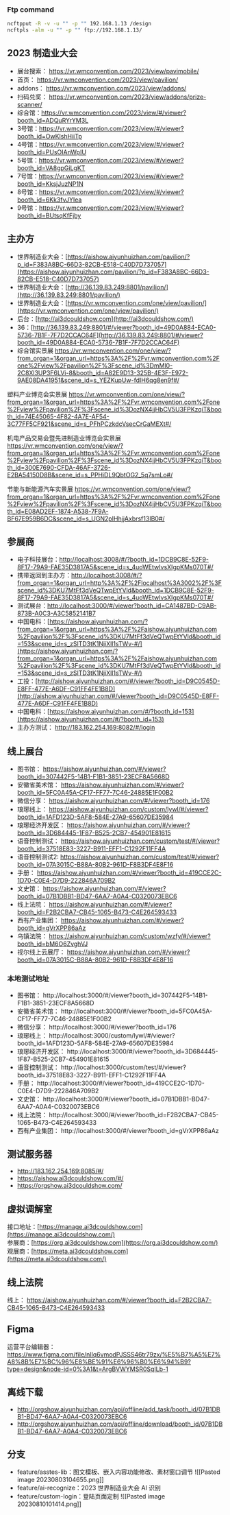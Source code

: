 ### Ftp command

```bash
ncftpput -R -v -u "" -p "" 192.168.1.13 /design
ncftpls -alm -u "" -p "" ftp://192.168.1.13/
```

## 2023 制造业大会

- 展台搜索： https://vr.wmconvention.com/2023/view/pavimobile/
- 首页： https://vr.wmconvention.com/2023/view/pavilion/
- addons： https://vr.wmconvention.com/2023/view/addons/
- 扫码兑奖： https://vr.wmconvention.com/2023/view/addons/prize-scanner/
- 综合馆：https://vr.wmconvention.com/2023/view/#/viewer?booth_id=ADQuRYrYM3L
- 3号馆：https://vr.wmconvention.com/2023/view/#/viewer?booth_id=OwKlshHiiTp
- 4号馆：https://vr.wmconvention.com/2023/view/#/viewer?booth_id=PUsOIAnWpIU
- 5号馆：https://vr.wmconvention.com/2023/view/#/viewer?booth_id=VA8gpGiLgKT
- 7号馆：https://vr.wmconvention.com/2023/view/#/viewer?booth_id=KksjJuzNP1N
- 8号馆：https://vr.wmconvention.com/2023/view/#/viewer?booth_id=6Kk3fvJYIea
- 9号馆：https://vr.wmconvention.com/2023/view/#/viewer?booth_id=BUtsqKfFjby

## 主办方

- 世界制造业大会：[https://aishow.aiyunhuizhan.com/pavilion/?p_id=F383A8BC-66D3-82CB-E518-C40D7D737057](https://aishow.aiyunhuizhan.com/pavilion/?p_id=F383A8BC-66D3-82CB-E518-C40D7D737057)
- 世界制造业大会：[http://36.139.83.249:8801/pavilion/](http://36.139.83.249:8801/pavilion/)
- 世界制造业大会：[https://vr.wmconvention.com/one/view/pavilion/](https://vr.wmconvention.com/one/view/pavilion/)
- 后台：[http://ai3dcouldshow.com](http://ai3dcouldshow.com/)
- 36：[http://36.139.83.249:8801/#/viewer?booth_id=49D0A884-ECA0-5736-7B1F-7F7D2CCAC64F](http://36.139.83.249:8801/#/viewer?booth_id=49D0A884-ECA0-5736-7B1F-7F7D2CCAC64F)
- 综合馆实景展
  https://vr.wmconvention.com/one/view/?from_organ=1&organ_url=https%3A%2F%2Fvr.wmconvention.com%2Fone%2Fview%2Fpavilion%2F%3Fscene_id%3DmMl0-2C8Xl3UP3F6LVi-8&booth_id=A82E9D13-325B-4E3F-E972-9AE08DA41951&scene_id=s_YEZKupUw-fdIH6qg8en9f#/

塑料产业博览会实景展
https://vr.wmconvention.com/one/view/?from_organ=1&organ_url=https%3A%2F%2Fvr.wmconvention.com%2Fone%2Fview%2Fpavilion%2F%3Fscene_id%3DozNX4jjHbCV5U3FPKzqiT&booth_id=74E45065-4F82-4A7E-AF54-3C77FF5CF921&scene_id=s_PFhPCzkdcVsecCrGaMEXt#/

机电产品交易会暨先进制造业博览会实景展
https://vr.wmconvention.com/one/view/?from_organ=1&organ_url=https%3A%2F%2Fvr.wmconvention.com%2Fone%2Fview%2Fpavilion%2F%3Fscene_id%3DozNX4jjHbCV5U3FPKzqiT&booth_id=300E7690-CFDA-46AF-3726-E2BA54150D8B&scene_id=s_PPHiDL9QbtOG2_5q7smLo#/

节能与新能源汽车实景展
https://vr.wmconvention.com/one/view/?from_organ=1&organ_url=https%3A%2F%2Fvr.wmconvention.com%2Fone%2Fview%2Fpavilion%2F%3Fscene_id%3DozNX4jjHbCV5U3FPKzqiT&booth_id=E08AD2EF-1874-A538-7F9A-BF67E959B6DC&scene_id=s_UGN2pIHhjjAxbrsf13IB0#/

## 参展商

- 电子科技展台：[http://localhost:3008/#/?booth_id=1DCB9C8E-52F9-8F17-79A9-FAE35D3817A5&scene_id=s_4uoWEtwIvsXIgpKMs070T#/](http://localhost:3008/#/?booth_id=1DCB9C8E-52F9-8F17-79A9-FAE35D3817A5&scene_id=s_4uoWEtwIvsXIgpKMs070T#/)
- 携带返回到主办方：[http://localhost:3008/#/?from_organ=1&organ_url=http%3A%2F%2Flocalhost%3A3002%2F%3Fscene_id%3DKU7MtFf3dVeQTwpEtYVld&booth_id=1DCB9C8E-52F9-8F17-79A9-FAE35D3817A5&scene_id=s_4uoWEtwIvsXIgpKMs070T#/](http://localhost:3008/#/?from_organ=1&organ_url=http%3A%2F%2Flocalhost%3A3002%2F%3Fscene_id%3DKU7MtFf3dVeQTwpEtYVld&booth_id=1DCB9C8E-52F9-8F17-79A9-FAE35D3817A5&scene_id=s_4uoWEtwIvsXIgpKMs070T#/)
- 测试展台：[http://localhost:3000/#/viewer?booth_id=CA1487BD-C9AB-873B-A0C3-A3C5852141B7](http://localhost:3000/#/viewer?booth_id=CA1487BD-C9AB-873B-A0C3-A3C5852141B7)
- 中国电科：[https://aishow.aiyunhuizhan.com/?from_organ=1&organ_url=https%3A%2F%2Faishow.aiyunhuizhan.com%2Fpavilion%2F%3Fscene_id%3DKU7MtFf3dVeQTwpEtYVld&booth_id=153&scene_id=s_zSlTD3tK1NjiXll1sTWv-#/](https://aishow.aiyunhuizhan.com/?from_organ=1&organ_url=https%3A%2F%2Faishow.aiyunhuizhan.com%2Fpavilion%2F%3Fscene_id%3DKU7MtFf3dVeQTwpEtYVld&booth_id=153&scene_id=s_zSlTD3tK1NjiXll1sTWv-#/)
- 工投：[http://aishow.aiyunhuizhan.com/#/viewer?booth_id=D9C0545D-E8FF-477E-A6DF-C91FF4FE1B8D](http://aishow.aiyunhuizhan.com/#/viewer?booth_id=D9C0545D-E8FF-477E-A6DF-C91FF4FE1B8D)
- 中国电科：[https://aishow.aiyunhuizhan.com/#/?booth_id=153](https://aishow.aiyunhuizhan.com/#/?booth_id=153)
- 主办方测试： http://183.162.254.169:8082/#/login

## 线上展台

- 图书馆： https://aishow.aiyunhuizhan.com/#/viewer?booth_id=307442F5-14B1-F1B1-3851-23ECF8A5668D
- 安徽省美术馆： https://aishow.aiyunhuizhan.com/#/viewer?booth_id=5FC0A45A-CF17-FF77-7C46-24885E1F00B2
- 微信分享： https://aishow.aiyunhuizhan.com/#/viewer?booth_id=176
- 琅琊线上： https://aishow.aiyunhuizhan.com/custom/lywl/#/viewer?booth_id=1AFD123D-5AF8-584E-27A9-65607DE35984
- 琅琊经济开发区： https://aishow.aiyunhuizhan.com/#/viewer?booth_id=3D684445-1F87-B525-2CB7-454901E81615
- 语音控制测试： https://aishow.aiyunhuizhan.com/custom/test/#/viewer?booth_id=37518E83-3227-B911-EFF1-C1292F11FF4A
- 语音控制测试2: https://aishow.aiyunhuizhan.com/custom/test/#/viewer?booth_id=07A3015C-B88A-80B2-961D-F8B3DF4E8F16
- 手册： https://aishow.aiyunhuizhan.com/#/viewer?booth_id=419CCE2C-1D70-C0E4-D7D9-222846A709B2
- 文史馆： https://aishow.aiyunhuizhan.com/#/viewer?booth_id=07B1DBB1-BD47-6AA7-A0A4-C0320073EBC6
- 线上法院： https://aishow.aiyunhuizhan.com/#/viewer?booth_id=F2B2CBA7-CB45-1065-B473-C4E264593433
- 西有产业集团： https://aishow.aiyunhuizhan.com/#/viewer?booth_id=gVrXPP86aAz
- 乌镇法院： https://aishow.aiyunhuizhan.com/custom/wzfy/#/viewer?booth_id=bM6O6ZvghVJ
- 视尔线上云展厅： https://aishow.aiyunhuizhan.com/#/viewer?booth_id=07A3015C-B88A-80B2-961D-F8B3DF4E8F16

### 本地测试地址

- 图书馆： http://localhost:3000/#/viewer?booth_id=307442F5-14B1-F1B1-3851-23ECF8A5668D
- 安徽省美术馆： http://localhost:3000/#/viewer?booth_id=5FC0A45A-CF17-FF77-7C46-24885E1F00B2
- 微信分享： http://localhost:3000/#/viewer?booth_id=176
- 琅琊线上： http://localhost:3000/custom/lywl/#/viewer?booth_id=1AFD123D-5AF8-584E-27A9-65607DE35984
- 琅琊经济开发区： http://localhost:3000/#/viewer?booth_id=3D684445-1F87-B525-2CB7-454901E81615
- 语音控制测试： http://localhost:3000/custom/test/#/viewer?booth_id=37518E83-3227-B911-EFF1-C1292F11FF4A
- 手册： http://localhost:3000/#/viewer?booth_id=419CCE2C-1D70-C0E4-D7D9-222846A709B2
- 文史馆： http://localhost:3000/#/viewer?booth_id=07B1DBB1-BD47-6AA7-A0A4-C0320073EBC6
- 线上法院： http://localhost:3000/#/viewer?booth_id=F2B2CBA7-CB45-1065-B473-C4E264593433
- 西有产业集团： http://localhost:3000/#/viewer?booth_id=gVrXPP86aAz

## 测试服务器

- http://183.162.254.169:8085/#/
- https://aishow.ai3dcouldshow.com/#/
- https://orgshow.ai3dcouldshow.com/

## 虚拟调解室

接口地址：[https://manage.ai3dcouldshow.com](https://manage.ai3dcouldshow.com/)  
参展商：[https://org.ai3dcouldshow.com](https://org.ai3dcouldshow.com/)  
观展商：[https://meta.ai3dcouldshow.com](https://meta.ai3dcouldshow.com/)

## 线上法院

线上： https://aishow.aiyunhuizhan.com/#/viewer?booth_id=F2B2CBA7-CB45-1065-B473-C4E264593433

## Figma

运营平台编辑器： https://www.figma.com/file/nlIq6vmodPJSSS46tr79zx/%E5%B7%A5%E7%A8%8B%E7%BC%96%E8%BE%91%E6%96%B0%E6%94%B9?type=design&node-id=0%3A1&t=ArgBVWYMSR0SqILb-1

## 离线下载

- http://orgshow.aiyunhuizhan.com/api/offline/add_task/booth_id/07B1DBB1-BD47-6AA7-A0A4-C0320073EBC6
- http://orgshow.aiyunhuizhan.com/api/offline/download/booth_id/07B1DBB1-BD47-6AA7-A0A4-C0320073EBC6

## 分支

- feature/asstes-lib：图文模板、嵌入内容功能修改、素材窗口调节
  ![[Pasted image 20230803104655.png]]
- feature/ai-recognize：2023 世界制造业大会 AI 识别
- feature/custom-login：登陆页面定制
  ![[Pasted image 20230810101414.png]]
